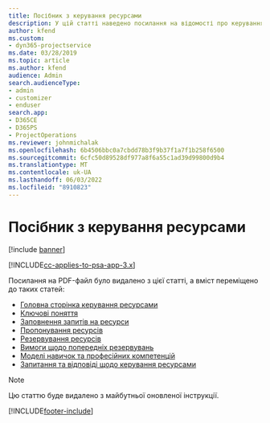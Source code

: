 ```yaml
---
title: Посібник з керування ресурсами
description: У цій статті наведено посилання на відомості про керування ресурсами в Project Service Automation
author: kfend
ms.custom:
- dyn365-projectservice
ms.date: 03/28/2019
ms.topic: article
ms.author: kfend
audience: Admin
search.audienceType:
- admin
- customizer
- enduser
search.app:
- D365CE
- D365PS
- ProjectOperations
ms.reviewer: johnmichalak
ms.openlocfilehash: 6b4506bbc0a7cbdd78b3f9b37f1a7f1b258f6500
ms.sourcegitcommit: 6cfc50d89528df977a8f6a55c1ad39d99800d9b4
ms.translationtype: MT
ms.contentlocale: uk-UA
ms.lasthandoff: 06/03/2022
ms.locfileid: "8910823"
---
```

# <a name="resource-management-guide"></a>Посібник з керування ресурсами

[!include [banner](../../includes/psa-now-project-operations.md)]

[!INCLUDE[cc-applies-to-psa-app-3.x](../../includes/cc-applies-to-psa-app-3x.md)]

Посилання на PDF-файл було видалено з цієї статті, а вміст переміщено до таких статей:

- [Головна сторінка керування ресурсами](../resource-management-home-page.md)
- [Ключові поняття](../reports-key-concepts.md)
- [Заповнення запитів на ресурси](../resource-management-fulfill-requests.md)
- [Пропонування ресурсів](../resource-management-propose-resources.md)
- [Резервування ресурсів](../resource-management-book-resources-scheduleboard.md)
- [Вимоги щодо попередніх резервувань](../resource-management-softbook-requirements.md)
- [Моделі навичок та професійних компетенцій](../resource-management-skills-proficiency.md)
- [Запитання та відповіді щодо керування ресурсами](../resource-management-faq.md)

> [!NOTE]
> Цю статтю буде видалено з майбутньої оновленої інструкції. 


[!INCLUDE[footer-include](../../includes/footer-banner.md)]
